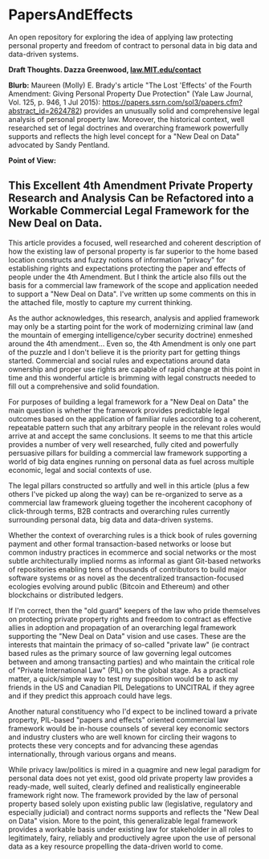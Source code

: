 # PapersAndEffects

An open repository for exploring the idea of applying law protecting personal property and freedom of contract to personal data in big data and data-driven systems. 

**Draft Thoughts. Dazza Greenwood, [law.MIT.edu/contact](https://law.MIT.edu/contact)**

**Blurb:** Maureen (Molly) E. Brady's article "The Lost 'Effects' of the Fourth Amendment: Giving Personal Property Due Protection" (Yale Law Journal, Vol. 125, p. 946, 1 Jul 2015): https://papers.ssrn.com/sol3/papers.cfm?abstract_id=2624782) provides an unusually solid and comprehensive legal analysis of personal property law. Moreover, the historical context, well researched set of legal doctrines and overarching framework powerfully supports and reflects the high level concept for a  "New Deal on Data" advocated by Sandy Pentland.

**Point of View:** 

## This Excellent 4th Amendment Private Property Research and Analysis Can be Refactored into a Workable Commercial Legal Framework for the New Deal on Data.

This article provides a focused, well researched and coherent description of how the existing law of personal property is far superior to the home based location constructs and fuzzy notions of information "privacy" for establishing rights and expectations protecting the paper and effects of people under the 4th Amendment.  But I think the article also fills out the basis for a commercial law framework of the scope and application needed to support a "New Deal on Data".  I've written up some comments on this in the attached file, mostly to capture my current thinking. 

As the author acknowledges, this research, analysis and applied framework may only be a starting point for the work of modernizing criminal law (and the mountain of emerging intelligence/cyber security doctrine) enmeshed around the 4th amendment... Even so, the 4th Amendment is only one part of the puzzle and I don't believe it is the priority part for getting things started. Commercial and social rules and expectations around data ownership and proper use rights are capable of rapid change at this point in time and this wonderful article is brimming with legal constructs needed to fill out a comprehensive and solid foundation.  

For purposes of building a legal framework for a "New Deal on Data" the main question is whether the framework provides predictable legal outcomes based on the application of familiar rules according to a coherent, repeatable pattern such that any arbitrary people in the relevant roles would arrive at and accept the same conclusions. It seems to me that this article provides a number of very well researched, fully cited and powerfully persuasive pillars for building a commercial law framework supporting a world of big data engines running on personal data as fuel across multiple economic, legal and social contexts of use.  

The legal pillars constructed so artfully and well in this article (plus a few others I've picked up along the way) can be re-organized to serve as a commercial law framework glueing together the incoherent cacophony of click-through terms, B2B contracts and overarching rules currently surrounding personal data, big data and data-driven systems. 

Whether the context of overarching rules is a thick book of rules governing payment and other formal transaction-based networks or loose but common industry practices in ecommerce and social networks or the most subtle architecturally implied norms as informal as giant Git-based networks of repositories enabling tens of thousands of contributors to build major software systems or as novel as the decentralized transaction-focused ecologies evolving around public (Bitcoin and Ethereum) and other blockchains or distributed ledgers.  

If I'm correct, then the "old guard" keepers of the law who pride themselves on protecting private property rights and freedom to contract as effective allies in adoption and propagation of an overarching legal framework supporting the "New Deal on Data" vision and use cases. These are the interests that maintain the primacy of so-called "private law" (ie contract based rules as the primary source of law governing legal outcomes between and among transacting parties) and who maintain the critical role of "Private International Law" (PIL) on the global stage.  As a practical matter, a quick/simple way to test my supposition would be to ask my friends in the US and Canadian PIL Delegations to UNCITRAL if they agree and if they predict this approach could have legs.  

Another natural constituency who I'd expect to be inclined toward a private property, PIL-based "papers and effects" oriented commercial law framework would be in-house counsels of several key economic sectors and industry clusters who are well known for circling their wagons to protects these very concepts and for advancing these agendas internationally, through various organs and means.

While privacy law/politics is mired in a quagmire and new legal paradigm for personal data does not yet exist, good old private property law provides a ready-made, well suited, clearly defined and realistically engineerable framework right now.  The framework provided by the law of personal property based solely upon existing public law (legislative, regulatory and especially judicial) and contract norms supports and reflects the "New Deal on Data" vision. More to the point, this generalizable legal framework provides a workable basis under existing law for stakeholder in all roles to legitimately, fairy, reliably and productively agree upon the use of personal data as a key resource propelling the data-driven world to come.  
